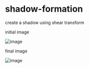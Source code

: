 # shadow-formation
create a shadow using shear transform


initial image

![image](https://user-images.githubusercontent.com/80884677/180817998-7a897491-be2c-4c72-895a-f65103d8ceb5.png)

final image

![image](https://user-images.githubusercontent.com/80884677/180818098-9e380ab4-2371-4ffe-82e6-ce1a16f7b4fe.png)
